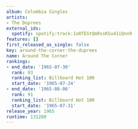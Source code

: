 ```yaml
---
album: Columbia Singles
artists:
- The Duprees
external_ids:
  spotify: spotify:track:1o0TEStQmRssKSu41iQnn9
features: []
first_released_as_single: false
key: around-the-corner-the-duprees
name: Around The Corner
rankings:
- end_date: '1965-07-30'
  rank: 93
  ranking_list: Billboard Hot 100
  start_date: '1965-07-24'
- end_date: '1965-08-06'
  rank: 91
  ranking_list: Billboard Hot 100
  start_date: '1965-07-31'
release_year: 1965
runtime: 131280
---
```


